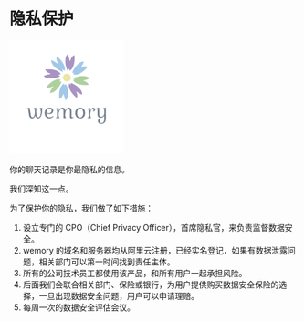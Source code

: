 # 隐私保护

![wemory_logo-removebg-preview](privacy.assets/wemory_logo-removebg-preview.png)

你的聊天记录是你最隐私的信息。

我们深知这一点。

为了保护你的隐私，我们做了如下措施：

1. 设立专门的 CPO（Chief Privacy Officer），首席隐私官，来负责监督数据安全。
2. wemory 的域名和服务器均从阿里云注册，已经实名登记，如果有数据泄露问题，相关部门可以第一时间找到责任主体。
3. 所有的公司技术员工都使用该产品，和所有用户一起承担风险。
4. 后面我们会联合相关部门、保险或银行，为用户提供购买数据安全保险的选择，一旦出现数据安全问题，用户可以申请理赔。
5. 每周一次的数据安全评估会议。

